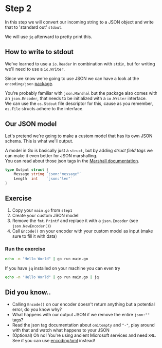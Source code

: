 # Step 2

In this step we will convert our incoming string to a JSON object and write that to 'standard out' `stdout`.

We will use `jq` afterward to pretty print this.

## How to write to stdout

We've learned to use a `io.Reader` in combination with `stdin`, but for writing we'll need to use a `io.Writer`.

Since we know we're going to use JSON we can have a look at the `encoding/json` [package](https://pkg.go.dev/encoding/json).

You're probably familiar with `json.Marshal` but the package also comes with an `json.Encoder`,
that needs to be initialized with a `io.Writer` interface.   
We can use the `os.Stdout` file descriptor for this, cause as you remember, `os.File` structs adhere to the interface.

## Our JSON model

Let's pretend we're going to make a custom model that has its own JSON schema. This is what we'll output.

A model in Go is basically just a `struct`, but by adding _struct field tags_ we can make it even better
for JSON marshalling.    
You can read about those json tags in the [Marshall documentation](https://pkg.go.dev/encoding/json#Marshal).

```go
type Output struct {
	Message string `json:"message"`
	Length  int    `json:"len"`
}
```

## Exercise

1. Copy your `main.go` from `step1`
2. Create your custom JSON model
3. Remove the `fmt.Printf` and replace it with a `json.Encoder` (see `json.NewEncoder()`)
4. Call `Encode()` on your encoder with your custom model as input (make sure to fill it with data)

### Run the exercise

```bash
echo -n "Hello World" | go run main.go
```

If you have `jq` installed on your machine you can even try

```bash
echo -n "Hello World" | go run main.go | jq
```

## Did you know..

- Calling `Encode()` on our encoder doesn't return anything but a potential error, do you know why?
- What happens with our output JSON if we remove the entire `json:""` tags?
- Read the json tag documentation about `omitempty` and `"-"`, play around with that and watch what happens to your JSON
- (Optional) Oh no! You're using ancient Microsoft services and need `XML`. 
   See if you can use [encoding/xml](https://pkg.go.dev/encoding/xml) instead!